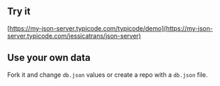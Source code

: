 ## Try it

[https://my-json-server.typicode.com/typicode/demo](https://my-json-server.typicode.com/jessicatrans/json-server)

## Use your own data

Fork it and change `db.json` values or create a repo with a `db.json` file.
